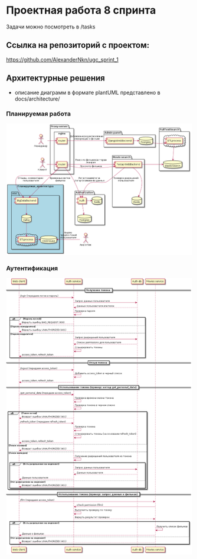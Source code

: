 # Проектная работа 8 спринта
Задачи можно посмотреть в /tasks

## Ссылка на репозиторий с проектом:
https://github.com/AlexanderNkn/ugc_sprint_1

## Архитектурные решения
- описание диаграмм в формате plantUML представлено в docs/architecture/

### Планируемая работа
![plan_architecture](docs/architecture/planning_architecture.png)

### Аутентификация
![token_architecture](docs/architecture/architecture_tokens.png)